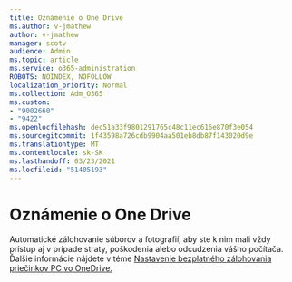 ```yaml
---
title: Oznámenie o One Drive
ms.author: v-jmathew
author: v-jmathew
manager: scotv
audience: Admin
ms.topic: article
ms.service: o365-administration
ROBOTS: NOINDEX, NOFOLLOW
localization_priority: Normal
ms.collection: Adm_O365
ms.custom:
- "9002660"
- "9422"
ms.openlocfilehash: dec51a33f9801291765c48c11ec616e870f3e054
ms.sourcegitcommit: 1f43598a726cdb9904aa501eb8db87f143020d9e
ms.translationtype: MT
ms.contentlocale: sk-SK
ms.lasthandoff: 03/23/2021
ms.locfileid: "51405193"
---
```

# <a name="one-drive-announcement"></a>Oznámenie o One Drive

Automatické zálohovanie súborov a fotografií, aby ste k nim mali vždy prístup aj v prípade straty, poškodenia alebo odcudzenia vášho počítača. Ďalšie informácie nájdete v téme [Nastavenie bezplatného zálohovania priečinkov PC vo OneDrive.](https://www.microsoft.com/microsoft-365/onedrive/pc-cloud-backup)

